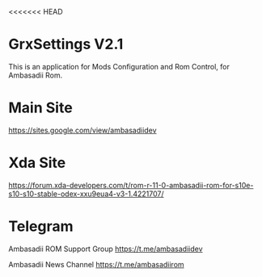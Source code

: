 <<<<<<< HEAD
# GrxSettings V2.1

This is an application for Mods Configuration and Rom Control, for Ambasadii Rom.

# Main Site
https://sites.google.com/view/ambasadiidev

# Xda Site
https://forum.xda-developers.com/t/rom-r-11-0-ambasadii-rom-for-s10e-s10-s10-stable-odex-xxu9eua4-v3-1.4221707/

# Telegram

Ambasadii ROM Support Group
https://t.me/ambasadiidev

Ambasadii News Channel
https://t.me/ambasadiirom 
